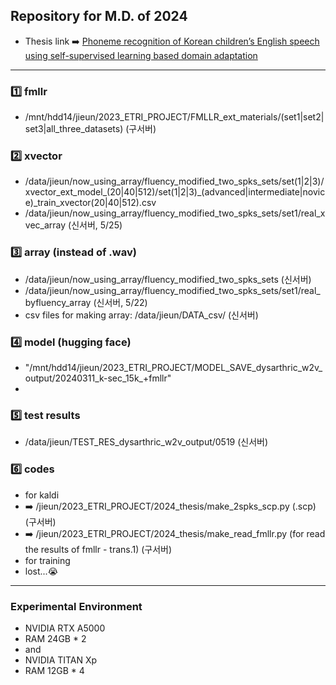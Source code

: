 ## Repository for M.D. of 2024
- Thesis link ➡️ [Phoneme recognition of Korean children’s English speech using self-supervised learning based domain adaptation](https://lib.hufs.ac.kr/#/search/detail/3736832?offset=1)
---
### 1️⃣ fmllr 
- /mnt/hdd14/jieun/2023_ETRI_PROJECT/FMLLR_ext_materials/(set1|set2|set3|all_three_datasets) (구서버)

### 2️⃣ xvector
- /data/jieun/now_using_array/fluency_modified_two_spks_sets/set(1|2|3)/xvector_ext_model_(20|40|512)/set(1|2|3)_(advanced|intermediate|novice)_train_xvector(20|40|512).csv
- /data/jieun/now_using_array/fluency_modified_two_spks_sets/set1/real_xvec_array (신서버, 5/25)

### 3️⃣ array (instead of .wav)
- /data/jieun/now_using_array/fluency_modified_two_spks_sets (신서버)
- /data/jieun/now_using_array/fluency_modified_two_spks_sets/set1/real_byfluency_array (신서버, 5/22)
- csv files for making array: /data/jieun/DATA_csv/ (신서버)

### 4️⃣ model (hugging face)
- "/mnt/hdd14/jieun/2023_ETRI_PROJECT/MODEL_SAVE_dysarthric_w2v_output/20240311_k-sec_15k_+fmllr"
- 
### 5️⃣ test results
- /data/jieun/TEST_RES_dysarthric_w2v_output/0519 (신서버)

### 6️⃣ codes
- for kaldi
- ➡️ /jieun/2023_ETRI_PROJECT/2024_thesis/make_2spks_scp.py (.scp) (구서버)
- ➡️ /jieun/2023_ETRI_PROJECT/2024_thesis/make_read_fmllr.py (for read the results of fmllr - trans.1) (구서버)
- for training
- lost...😭
---
### Experimental Environment
- NVIDIA RTX A5000
- RAM 24GB * 2
- and
- NVIDIA TITAN Xp
- RAM 12GB * 4
